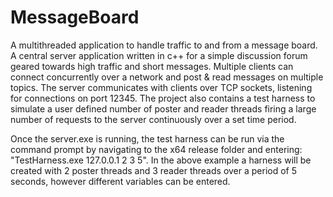 # MessageBoard
A multithreaded application to handle traffic to and from a message board.
A central server application written in c++ for a simple discussion forum geared towards high traffic and short messages. Multiple clients can connect concurrently over a network and post & read messages on multiple topics.
The server communicates with clients over TCP sockets, listening for connections on port 12345.
The project also contains a test harness to simulate a user defined number of poster and reader threads firing a large number of requests to the server continuously over a set time period. 

Once the server.exe is running, the test harness can be run via the command prompt by navigating to the x64 release folder and entering: "TestHarness.exe 127.0.0.1 2 3 5".
In the above example a harness will be created with 2 poster threads and 3 reader threads over a period of 5 seconds, however different variables can be entered.
